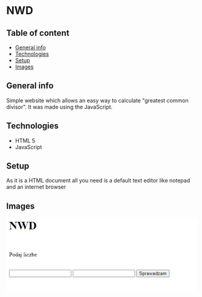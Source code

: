 # NWD

## Table of content
* [General info](#General-info)
* [Technologies](#Technologies)
* [Setup](#Setup)
* [Images](#Images)
## General info
Simple website which allows an easy way to calculate "greatest common divisor". It was made using the JavaScript.

## Technologies
* HTML 5
* JavaScript

## Setup
As it is a HTML document all you need is a default text editor like notepad and an internet browser

## Images
![Image](./pictures/1.png)
